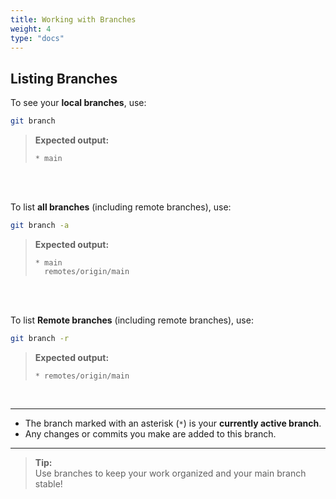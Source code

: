 ```yaml
---
title: Working with Branches
weight: 4
type: "docs"
---
```


## Listing Branches

To see your **local branches**, use:

```bash
git branch
```

> **Expected output:**  
> ```
> * main
> ```
<br><br>

To list **all branches** (including remote branches), use:

```bash
git branch -a
```

> **Expected output:**  
> ```
> * main
>   remotes/origin/main
> ```
<br><br>

To list **Remote branches** (including remote branches), use:

```bash
git branch -r
```

> **Expected output:**  
> ```
> * remotes/origin/main
> ```
<br>

---

- The branch marked with an asterisk (`*`) is your **currently active branch**.
- Any changes or commits you make are added to this branch.

---

> **Tip:**  
> Use branches to keep your work organized and your main branch stable!